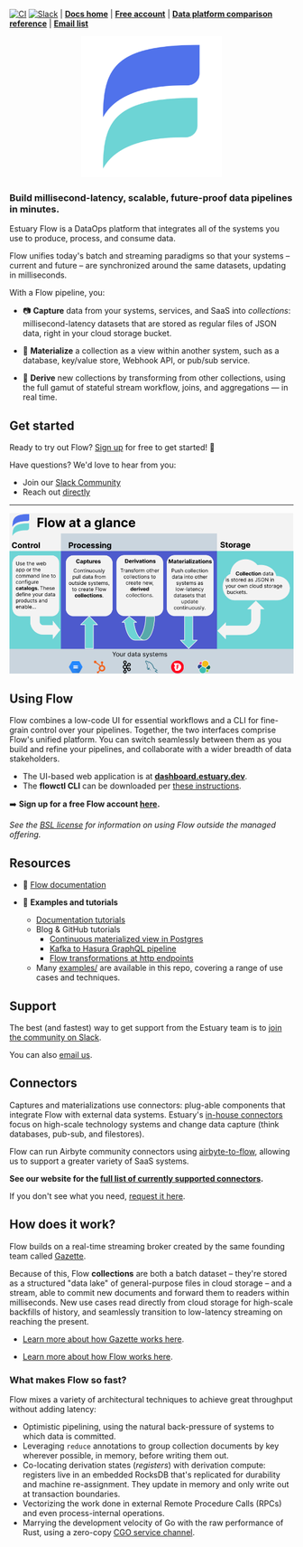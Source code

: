 [![CI](https://github.com/estuary/flow/workflows/CI/badge.svg)](https://github.com/estuary/flow/actions)
[![Slack](https://img.shields.io/badge/slack-@gazette/dev-yellow.svg?logo=slack)](https://join.slack.com/t/gazette-dev/shared_invite/enQtNjQxMzgyNTEzNzk1LTU0ZjZlZmY5ODdkOTEzZDQzZWU5OTk3ZTgyNjY1ZDE1M2U1ZTViMWQxMThiMjU1N2MwOTlhMmVjYjEzMjEwMGQ) | **[Docs home](https://docs.estuary.dev/)** | **[Free account](https://go.estuary.dev/sign-up)** | **[Data platform comparison reference](https://docs.estuary.dev/getting-started/comparisons)** | **[Email list](https://www.estuary.dev/newsletter-signup/)**

<p align="center">
    <img src ="site/static/img/estuary-new.png"
     width="250"/>
         </p>

### Build millisecond-latency, scalable, future-proof data pipelines in minutes.

Estuary Flow is a DataOps platform that integrates all of the systems you use to produce, process, and consume data.

Flow unifies today's batch and streaming paradigms so that your systems
– current and future – are synchronized around the same datasets, updating in milliseconds.

With a Flow pipeline, you:

-   📷 **Capture** data from your systems, services, and SaaS into _collections_:
    millisecond-latency datasets that are stored as regular files of JSON data,
    right in your cloud storage bucket.

-   🎯 **Materialize** a collection as a view within another system,
    such as a database, key/value store, Webhook API, or pub/sub service.

-   🌊 **Derive** new collections by transforming from other collections, using
    the full gamut of stateful stream workflow, joins, and aggregations — in real time.

## Get started
Ready to try out Flow? [Sign up](https://dashboard.estuary.dev/register)
for free to get started! 🚀

Have questions? We'd love to hear from you:

- Join our [Slack Community](https://go.estuary.dev/slack)
- Reach out [directly](https://go.estuary.dev/contact-us)

---

![Workflow Overview](site/docs/concepts/at-a-glance.png)

## Using Flow

Flow combines a low-code UI for essential workflows and a CLI for fine-grain control over your pipelines.
Together, the two interfaces comprise Flow's unified platform.
You can switch seamlessly between them as you build and refine your pipelines, and collaborate with a wider breadth of data stakeholders.

* The UI-based web application is at **[dashboard.estuary.dev](https://dashboard.estuary.dev)**.
* The **flowctl CLI** can be downloaded per [these instructions](https://docs.estuary.dev/getting-started/installation/#get-started-with-the-flow-cli).

➡️ **Sign up for a free Flow account [here](https://go.estuary.dev/sign-up).**

*See the [BSL license](./LICENSE-BSL) for information on using Flow outside the managed offering.*

## Resources

-   📖 [Flow documentation](https://docs.estuary.dev/)

-   🧐 **Examples and tutorials**
    - [Documentation tutorials](https://docs.estuary.dev/getting-started/tutorials/)
    - Blog & GitHub tutorials
       - [Continuous materialized view in Postgres](https://www.estuary.dev/how-to-create-a-real-time-materialized-view-in-postgresql/)
       - [Kafka to Hasura GraphQL pipeline](https://www.estuary.dev/how-to-connect-kafka-to-hasura-graphql/)
       - [Flow transformations at http endpoints](https://github.com/estuary/flow-cf-workers-example)
    - Many [examples/](examples/) are available in this repo, covering a range of use cases and techniques.

## Support

The best (and fastest) way to get support from the Estuary team is to [join the community on Slack](https://join.slack.com/t/gazette-dev/shared_invite/enQtNjQxMzgyNTEzNzk1LTU0ZjZlZmY5ODdkOTEzZDQzZWU5OTk3ZTgyNjY1ZDE1M2U1ZTViMWQxMThiMjU1N2MwOTlhMmVjYjEzMjEwMGQ).

You can also [email us](mailto:support@estuary.dev).

## Connectors

Captures and materializations use connectors:
plug-able components that integrate Flow with external data systems.
Estuary's [in-house connectors](https://github.com/orgs/estuary/packages?repo_name=connectors)
focus on high-scale technology systems and change data capture (think databases, pub-sub, and filestores).

Flow can run Airbyte community connectors using
[airbyte-to-flow](https://github.com/estuary/airbyte/tree/master/airbyte-to-flow), allowing us to support a greater variety of SaaS systems.

**See our website for the [full list of currently supported connectors](https://www.estuary.dev/integrations/).**

If you don't see what you need, [request it here](https://github.com/estuary/connectors/issues/new?assignees=&labels=new+connector&template=request-new-connector-form.yaml&title=Request+a+connector+to+%5Bcapture+from+%7C+materialize+to%5D+%5Byour+favorite+system%5D).

## How does it work?

Flow builds on a real-time streaming broker created by the same founding team called [Gazette](https://gazette.dev).

Because of this, Flow **collections** are both a batch dataset –
they're stored as a structured "data lake" of general-purpose files in cloud storage –
and a stream, able to commit new documents and forward them to readers within milliseconds.
New use cases read directly from cloud storage for high-scale backfills of history,
and seamlessly transition to low-latency streaming on reaching the present.

- [Learn more about how Gazette works here](https://gazette.readthedocs.io/en/latest/index.html).

- [Learn more about how Flow works here](https://docs.estuary.dev/concepts/).

### What makes Flow so fast?

Flow mixes a variety of architectural techniques to achieve great throughput without adding latency:

-   Optimistic pipelining, using the natural back-pressure of systems to which data is committed.
-   Leveraging `reduce` annotations to group collection documents by key wherever possible,
    in memory, before writing them out.
-   Co-locating derivation states (_registers_) with derivation compute:
    registers live in an embedded RocksDB that's replicated for durability and machine re-assignment.
    They update in memory and only write out at transaction boundaries.
-   Vectorizing the work done in external Remote Procedure Calls (RPCs) and even process-internal operations.
-   Marrying the development velocity of Go with the raw performance of Rust, using a zero-copy
    [CGO service channel](https://github.com/estuary/flow/commit/0fc0ff83fc5c58e01a09a053419f811d4460776e).
